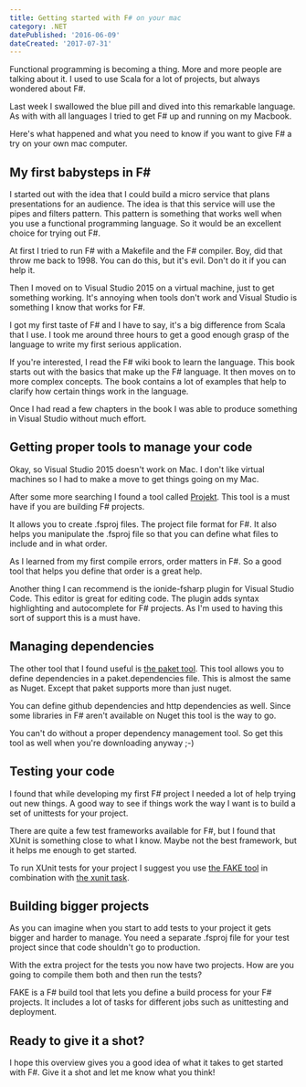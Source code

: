 ```yaml
---
title: Getting started with F# on your mac
category: .NET
datePublished: '2016-06-09'
dateCreated: '2017-07-31'
---
```

<!--kg-card-begin: markdown--><p>Functional programming is becoming a thing. More and more people are talking about it. I used to use Scala for a lot of projects, but always wondered about F#.</p>
<p>Last week I swallowed the blue pill and dived into this remarkable language. As with with all languages I tried to get F# up and running on my Macbook.</p>
<p>Here's what happened and what you need to know if you want to give F# a try on your own mac computer.</p>
<!-- more -->
<h2 id="myfirstbabystepsinf">My first babysteps in F#</h2>
<p>I started out with the idea that I could build a micro service that plans presentations for an audience. The idea is that this service will use the pipes and filters pattern. This pattern is something that works well when you use a functional programming language. So it would be an excellent choice for trying out F#.</p>
<p>At first I tried to run F# with a Makefile and the F# compiler. Boy, did that throw me back to 1998. You can do this, but it's evil. Don't do it if you can help it.</p>
<p>Then I moved on to Visual Studio 2015 on a virtual machine, just to get something working. It's annoying when tools don't work and Visual Studio is something I know that works for F#.</p>
<p>I got my first taste of F# and I have to say, it's a big difference from Scala that I use. I took me around three hours to get a good enough grasp of the language to write my first serious application.</p>
<p>If you're interested, I read the F# wiki book to learn the language. This book starts out with the basics that make up the F# language. It then moves on to more complex concepts. The book contains a lot of examples that help to clarify how certain things work in the language.</p>
<p>Once I had read a few chapters in the book I was able to produce something in Visual Studio without much effort.</p>
<h2 id="gettingpropertoolstomanageyourcode">Getting proper tools to manage your code</h2>
<p>Okay, so Visual Studio 2015 doesn't work on Mac. I don't like virtual machines so I had to make a move to get things going on my Mac.</p>
<p>After some more searching I found a tool called <a href="http://fsprojects.github.io/Projekt/">Projekt</a>. This tool is a must have if you are building F# projects.</p>
<p>It allows you to create .fsproj files. The project file format for F#. It also helps you manipulate the .fsproj file so that you can define what files to include and in what order.</p>
<p>As I learned from my first compile errors, order matters in F#. So a good tool that helps you define that order is a great help.</p>
<p>Another thing I can recommend is the ionide-fsharp plugin for Visual Studio Code. This editor is great for editing code. The plugin adds syntax highlighting and autocomplete for F# projects. As I'm used to having this sort of support this is a must have.</p>
<h2 id="managingdependencies">Managing dependencies</h2>
<p>The other tool that I found useful is <a href="https://fsprojects.github.io/Paket/">the paket tool</a>. This tool allows you to define dependencies in a paket.dependencies file. This is almost the same as Nuget. Except that paket supports more than just nuget.</p>
<p>You can define github dependencies and http dependencies as well. Since some libraries in F# aren't available on Nuget this tool is the way to go.</p>
<p>You can't do without a proper dependency management tool. So get this tool as well when you're downloading anyway ;-)</p>
<h2 id="testingyourcode">Testing your code</h2>
<p>I found that while developing my first F# project I needed a lot of help trying out new things. A good way to see if things work the way I want is to build a set of unittests for your project.</p>
<p>There are quite a few test frameworks available for F#, but I found that XUnit is something close to what I know. Maybe not the best framework, but it helps me enough to get started.</p>
<p>To run XUnit tests for your project I suggest you use <a href="http://fsharp.github.io/FAKE/apidocs/fake-testing-xunit.html">the FAKE tool</a> in combination with <a href="http://fsharp.github.io/FAKE/apidocs/fake-testing-xunit2.html">the xunit task</a>.</p>
<h2 id="buildingbiggerprojects">Building bigger projects</h2>
<p>As you can imagine when you start to add tests to your project it gets bigger and harder to manage. You need a separate .fsproj file for your test project since that code shouldn't go to production.</p>
<p>With the extra project for the tests you now have two projects. How are you going to compile them both and then run the tests?</p>
<p>FAKE is a F# build tool that lets you define a build process for your F# projects. It includes a lot of tasks for different jobs such as unittesting and deployment.</p>
<h2 id="readytogiveitashot">Ready to give it a shot?</h2>
<p>I hope this overview gives you a good idea of what it takes to get started with F#. Give it a shot and let me know what you think!</p>
<!--kg-card-end: markdown-->
